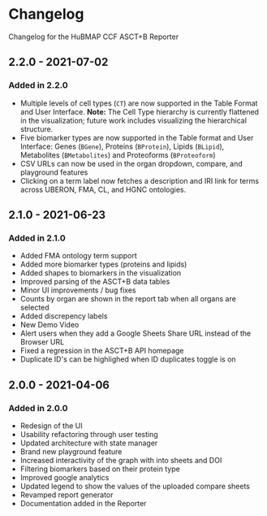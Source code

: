 # Changelog

Changelog for the HuBMAP CCF ASCT+B Reporter

## 2.2.0 - 2021-07-02

### Added in 2.2.0

- Multiple levels of cell types (`CT`) are now supported in the Table Format and User Interface. **Note:** The Cell Type hierarchy is currently flattened in the visualization; future work includes visualizing the hierarchical structure.
- Five biomarker types are now supported in the Table format and User Interface: Genes (`BGene`), Proteins (`BProtein`), Lipids (`BLipid`), Metabolites (`BMetabolites`) and Proteoforms (`BProteoform`)
- CSV URLs can now be used in the organ dropdown, compare, and playground features
- Clicking on a term label now fetches a description and IRI link for terms across UBERON, FMA, CL, and HGNC ontologies.

## 2.1.0 - 2021-06-23

### Added in 2.1.0

- Added FMA ontology term support
- Added more biomarker types (proteins and lipids)
- Added shapes to biomarkers in the visualization
- Improved parsing of the ASCT+B data tables
- Minor UI improvements / bug fixes
- Counts by organ are shown in the report tab when all organs are selected
- Added discrepency labels
- New Demo Video
- Alert users when they add a Google Sheets Share URL instead of the Browser URL
- Fixed a regression in the ASCT+B API homepage
- Duplicate ID's can be highlighed when ID duplicates toggle is on

## 2.0.0 - 2021-04-06

### Added in 2.0.0

- Redesign of the UI
- Usability refactoring through user testing
- Updated architecture with state manager
- Brand new playground feature
- Increased interactivity of the graph with into sheets and DOI
- Filtering biomarkers based on their protein type
- Improved google analytics
- Updated legend to show the values of the uploaded compare sheets
- Revamped report generator
- Documentation added in the Reporter
